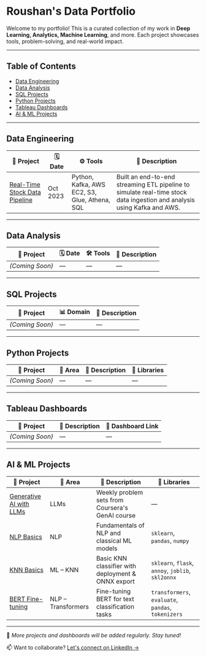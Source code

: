 # Roushan's Data Portfolio

Welcome to my portfolio! This is a curated collection of my work in **Deep Learning, Analytics, Machine Learning**, and more. Each project showcases tools, problem-solving, and real-world impact.

---

## Table of Contents
- [Data Engineering](#-data-engineering)
- [Data Analysis](#-data-analysis)
- [SQL Projects](#-sql-projects)
- [Python Projects](#-python-projects)
- [Tableau Dashboards](#-tableau-dashboards)
- [AI & ML Projects](#-ai--ml-projects)

---

## Data Engineering

| 📎 Project | 🗓 Date | ⚙️ Tools | 📄 Description |
|-----------|--------|---------|----------------|
| [Real-Time Stock Data Pipeline](https://github.com/rkuma18/Data-Engineering/tree/main/Kafka_Project) | Oct 2023 | Python, Kafka, AWS EC2, S3, Glue, Athena, SQL | Built an end-to-end streaming ETL pipeline to simulate real-time stock data ingestion and analysis using Kafka and AWS. |

---

## Data Analysis

| 📎 Project | 🗓 Date | 🛠 Tools | 📄 Description |
|-----------|--------|----------|----------------|
| *(Coming Soon)* | — | — | — |

---

## SQL Projects

| 📎 Project | 📊 Domain | 📄 Description |
|-----------|-----------|----------------|
| *(Coming Soon)* | — | — |

---

## Python Projects

| 📎 Project | 📁 Area | 📄 Description | 🧰 Libraries |
|-----------|---------|----------------|---------------|
| *(Coming Soon)* | — | — | — |

---

## Tableau Dashboards

| 📎 Project | 📄 Description | 🔗 Dashboard Link |
|-----------|----------------|------------------|
| *(Coming Soon)* | — | — |

---

## AI & ML Projects

| 📎 Project | 🧠 Area | 📄 Description | 🧰 Libraries |
|-----------|--------|----------------|--------------|
| [Generative AI with LLMs](https://github.com/rkuma18/AI-ML/tree/main/Generative-AI-with-%20LLMs) | LLMs | Weekly problem sets from Coursera's GenAI course | — |
| [NLP Basics](https://github.com/rkuma18/AI-ML/tree/main/NLP_Basic) | NLP | Fundamentals of NLP and classical ML models | `sklearn`, `pandas`, `numpy` |
| [KNN Basics](https://github.com/rkuma18/AI-ML/tree/main/knn) | ML – KNN | Basic KNN classifier with deployment & ONNX export | `sklearn`, `flask`, `annoy`, `joblib`, `skl2onnx` |
| [BERT Fine-tuning](https://github.com/rkuma18/AI-ML/tree/main/BERT) | NLP – Transformers | Fine-tuning BERT for text classification tasks | `transformers`, `evaluate`, `pandas`, `tokenizers` |

---

🔄 *More projects and dashboards will be added regularly. Stay tuned!*

📫 Want to collaborate? [Let's connect on LinkedIn →](https://www.linkedin.com/in/rk0718)

